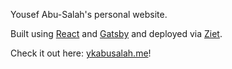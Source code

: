 Yousef Abu-Salah's personal website.

Built using [React](https://reactjs.org) and [Gatsby](https://github.com/gatsbyjs/gatsby) and deployed via [Ziet](https://zeit.co).

Check it out here: [ykabusalah.me](https://ykabusalah.me)!